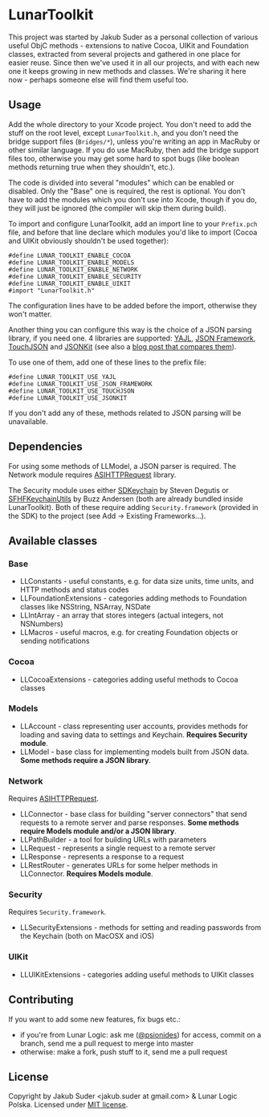 # LunarToolkit

This project was started by Jakub Suder as a personal collection of various useful ObjC methods - extensions to native
Cocoa, UIKit and Foundation classes, extracted from several projects and gathered in one place for easier reuse. Since
then we've used it in all our projects, and with each new one it keeps growing in new methods and classes. We're sharing
it here now - perhaps someone else will find them useful too.

## Usage

Add the whole directory to your Xcode project. You don't need to add the stuff on the root level, except
`LunarToolkit.h`, and you don't need the bridge support files (`Bridges/*`), unless you're writing an app in MacRuby or
other similar language. If you do use MacRuby, then add the bridge support files too, otherwise you may get some hard to
spot bugs (like boolean methods returning true when they shouldn't, etc.).

The code is divided into several "modules" which can be enabled or disabled. Only the "Base" one is required, the rest
is optional. You don't have to add the modules which you don't use into Xcode, though if you do, they will just be
ignored (the compiler will skip them during build).

To import and configure LunarToolkit, add an import line to your `Prefix.pch` file, and before that line declare
which modules you'd like to import (Cocoa and UIKit obviously shouldn't be used together):

    #define LUNAR_TOOLKIT_ENABLE_COCOA
    #define LUNAR_TOOLKIT_ENABLE_MODELS
    #define LUNAR_TOOLKIT_ENABLE_NETWORK
    #define LUNAR_TOOLKIT_ENABLE_SECURITY
    #define LUNAR_TOOLKIT_ENABLE_UIKIT
    #import "LunarToolkit.h"

The configuration lines have to be added before the import, otherwise they won't matter.

Another thing you can configure this way is the choice of a JSON parsing library, if you need one. 4 libraries are
supported: [YAJL](http://github.com/gabriel/yajl-objc), [JSON Framework](http://stig.github.com/json-framework),
[TouchJSON](https://github.com/schwa/TouchJSON) and [JSONKit](https://github.com/johnezang/JSONKit) (see also a
[blog post that compares them](http://psionides.eu/2010/12/12/cocoa-json-parsing-libraries-part-2)).

To use one of them, add one of these lines to the prefix file:

    #define LUNAR_TOOLKIT_USE_YAJL
    #define LUNAR_TOOLKIT_USE_JSON_FRAMEWORK
    #define LUNAR_TOOLKIT_USE_TOUCHJSON
    #define LUNAR_TOOLKIT_USE_JSONKIT

If you don't add any of these, methods related to JSON parsing will be unavailable.

## Dependencies

For using some methods of LLModel, a JSON parser is required. The Network module requires
[ASIHTTPRequest](http://allseeing-i.com/ASIHTTPRequest) library.

The Security module uses either [SDKeychain](https://github.com/sdegutis/SDKeychain) by Steven Degutis or
[SFHFKeychainUtils](https://github.com/ldandersen/scifihifi-iphone) by Buzz Andersen (both are already bundled inside
LunarToolkit). Both of these require adding `Security.framework` (provided in the SDK) to the project (see Add ->
Existing Frameworks...).

## Available classes

### Base

* LLConstants - useful constants, e.g. for data size units, time units, and HTTP methods and status codes
* LLFoundationExtensions - categories adding methods to Foundation classes like NSString, NSArray, NSDate
* LLIntArray - an array that stores integers (actual integers, not NSNumbers)
* LLMacros - useful macros, e.g. for creating Foundation objects or sending notifications

### Cocoa

* LLCocoaExtensions - categories adding useful methods to Cocoa classes

### Models

* LLAccount - class representing user accounts, provides methods for loading and saving data to settings and Keychain. **Requires Security module**.
* LLModel - base class for implementing models built from JSON data. **Some methods require a JSON library**.

### Network

Requires [ASIHTTPRequest](http://allseeing-i.com/ASIHTTPRequest).

* LLConnector - base class for building "server connectors" that send requests to a remote server and parse responses. **Some methods require Models module and/or a JSON library**.
* LLPathBuilder - a tool for building URLs with parameters
* LLRequest - represents a single request to a remote server
* LLResponse - represents a response to a request
* LLRestRouter - generates URLs for some helper methods in LLConnector. **Requires Models module**.

### Security

Requires `Security.framework`.

* LLSecurityExtensions - methods for setting and reading passwords from the Keychain (both on MacOSX and iOS)

### UIKit

* LLUIKitExtensions - categories adding useful methods to UIKit classes


## Contributing

If you want to add some new features, fix bugs etc.:

* if you're from Lunar Logic: ask me ([@psionides](http://github.com/psionides)) for access, commit on a branch, send me a pull request to merge into master
* otherwise: make a fork, push stuff to it, send me a pull request

## License

Copyright by Jakub Suder <jakub.suder at gmail.com> & Lunar Logic Polska. Licensed under
[MIT license](https://github.com/LunarLogicPolska/LunarToolkit/blob/master/MIT-LICENSE.txt).
